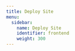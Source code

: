 ```yaml
---
title: Deploy Site
menu:
  sidebar:
    name: Deploy Site
    identifier: frontend
    weight: 300
---
```

